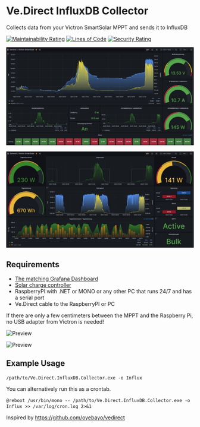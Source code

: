 # Ve.Direct InfluxDB Collector
Collects data from your Victron SmartSolar MPPT and sends it to InfluxDB

[![Maintainability Rating](https://sonarcloud.io/api/project_badges/measure?project=DocBrown101_Ve.Direct.InfluxDB.Collector&metric=sqale_rating)](https://sonarcloud.io/dashboard?id=DocBrown101_Ve.Direct.InfluxDB.Collector)
[![Lines of Code](https://sonarcloud.io/api/project_badges/measure?project=DocBrown101_Ve.Direct.InfluxDB.Collector&metric=ncloc)](https://sonarcloud.io/dashboard?id=DocBrown101_Ve.Direct.InfluxDB.Collector)
[![Security Rating](https://sonarcloud.io/api/project_badges/measure?project=DocBrown101_Ve.Direct.InfluxDB.Collector&metric=security_rating)](https://sonarcloud.io/dashboard?id=DocBrown101_Ve.Direct.InfluxDB.Collector)

![Preview](https://github.com/DocBrown101/Ve.Direct.InfluxDB.Collector/blob/main/docs/image1.jpg)

![Preview](https://github.com/DocBrown101/Ve.Direct.InfluxDB.Collector/blob/main/docs/image2.jpg)

## Requirements
* [The matching Grafana Dashboard](https://grafana.com/grafana/dashboards/14597)
* [Solar charge controller](https://www.victronenergy.com/solar-charge-controllers)
* RaspberryPI with .NET or MONO or any other PC that runs 24/7 and has a serial port
* Ve.Direct cable to the RaspberryPI or PC

If there are only a few centimeters between the MPPT and the Raspberry Pi, no USB adapter from Victron is needed!

![Preview](https://github.com/DocBrown101/Ve.Direct.InfluxDB.Collector/blob/main/docs/No-VEDirect-USB)

![Preview](https://github.com/DocBrown101/Ve.Direct.InfluxDB.Collector/blob/main/docs/Connect-VEDirect-To-RPi)

## Example Usage
```
/path/to/Ve.Direct.InfluxDB.Collector.exe -o Influx
```

You can alternatively run this as a crontab.
```
@reboot /usr/bin/mono -- /path/to/Ve.Direct.InfluxDB.Collector.exe -o Influx >> /var/log/cron.log 2>&1
```

Inspired by https://github.com/oyebayo/vedirect

